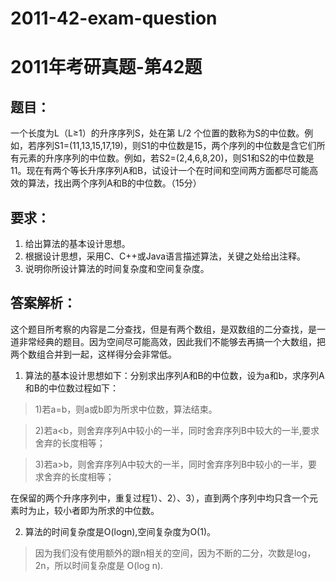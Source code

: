 # 2011-42-exam-question
# 2011年考研真题-第42题
## 题目：
一个长度为L（L≥1）的升序序列S，处在第 L/2 个位置的数称为S的中位数。例如，若序列S1=(11,13,15,17,19)，则S1的中位数是15，两个序列的中位数是含它们所有元素的升序序列的中位数。例如，若S2=(2,4,6,8,20)，则S1和S2的中位数是11。现在有两个等长升序序列A和B，试设计一个在时间和空间两方面都尽可能高效的算法，找出两个序列A和B的中位数。（15分）

## 要求：
1. 给出算法的基本设计思想。
2. 根据设计思想，采用C、C++或Java语言描述算法，关键之处给出注释。
3. 说明你所设计算法的时间复杂度和空间复杂度。

## 答案解析：

这个题目所考察的内容是二分查找，但是有两个数组，是双数组的二分查找，是一道非常经典的题目。因为空间尽可能高效，因此我们不能够去再搞一个大数组，把两个数组合并到一起，这样得分会非常低。

1. 算法的基本设计思想如下：分别求出序列A和B的中位数，设为a和b，求序列A和B的中位数过程如下：

> 1)若a=b，则a或b即为所求中位数，算法结束。

> 2)若a<b，则舍弃序列A中较小的一半，同时舍弃序列B中较大的一半,要求舍弃的长度相等；

> 3)若a>b，则舍弃序列A中较大的一半，同时舍弃序列B中较小的一半，要求舍弃的长度相等；


在保留的两个升序序列中，重复过程1）、2）、3），直到两个序列中均只含一个元素时为止，较小者即为所求的中位数。

2. 算法的时间复杂度是O(logn),空间复杂度为O(1)。
> 因为我们没有使用额外的跟n相关的空间，因为不断的二分，次数是log，2n，所以时间复杂度是 O(log n).
